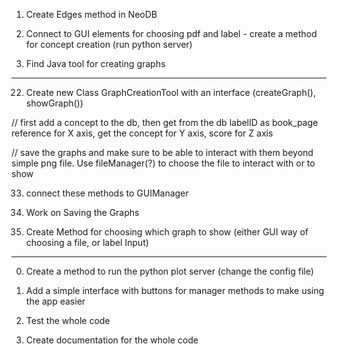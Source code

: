 1. Create Edges method in NeoDB
2. Connect to GUI elements for choosing pdf and label - create a method for concept creation (run python server)

11. Find Java tool for creating graphs
---------------------------------------
22. Create new Class GraphCreationTool with an interface (createGraph(), showGraph()) 

// first add a concept to the db, then get from the db labelID as book_page reference for X axis, get the concept for Y axis, score for Z axis

// save the graphs and make sure to be able to interact with them beyond simple png file. Use fileManager(?) to choose the file to interact with or to show

33. connect these methods to GUIManager

111. Work on Saving the Graphs
222. Create Method for choosing which graph to show (either GUI way of choosing a file, or label Input)
---------------------------------------------------------------------------------------------------------
0000. Create a method to run the python plot server (change the config file)
1111. Add a simple interface with buttons for manager methods to make using the app easier 


11111. Test the whole code
22222. Create documentation for the whole code
